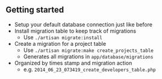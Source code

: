 Getting started
---------------
- Setup your default database connection just like before
- Install migration table to keep track of migrations
  - Use `./artisan migrate:install`
- Create a migration for a project table
  - Use `./artisan migrate:make create_projects_table`
  - Generates all migrations in `app/database/migrations`
- Organized by times stamp and migration action
  - e.g. `2014_06_23_073419_create_developers_table.php`
